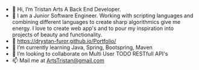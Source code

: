 - 👋 Hi, I’m Tristan Arts A Back End Developer.
- 👀 I am a Junior Software Engineer. Working with scripting languages and combining different languages to create sharp algorithmics give me energy. I love to create web app's and to pour my inspiration into projects of beauty and functionality.
- 👀 https://drystan-furor.github.io/Portfolio/
- 🌱 I’m currently learning Java, Spring, Bootspring, Maven
- 💞️ I’m looking to collaborate on Multi User TODO RESTfull API's
- 📫 Mail me at ArtsTristan@gmail.com

<!---
Drystan-Furor/Drystan-Furor is a ✨ special ✨ repository because its `README.md` (this file) appears on your GitHub profile.
You can click the Preview link to take a look at your changes.
--->
